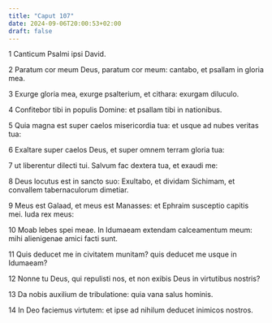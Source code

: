 ```yaml
---
title: "Caput 107"
date: 2024-09-06T20:00:53+02:00
draft: false
---
```



1 Canticum Psalmi ipsi David.

2 Paratum cor meum Deus, paratum cor meum: cantabo, et psallam in gloria mea.

3 Exurge gloria mea, exurge psalterium, et cithara: exurgam diluculo.

4 Confitebor tibi in populis Domine: et psallam tibi in nationibus.

5 Quia magna est super caelos misericordia tua: et usque ad nubes veritas tua:

6 Exaltare super caelos Deus, et super omnem terram gloria tua:

7 ut liberentur dilecti tui. Salvum fac dextera tua, et exaudi me:

8 Deus locutus est in sancto suo: Exultabo, et dividam Sichimam, et convallem tabernaculorum dimetiar.

9 Meus est Galaad, et meus est Manasses: et Ephraim susceptio capitis mei. Iuda rex meus:

10 Moab lebes spei meae. In Idumaeam extendam calceamentum meum: mihi alienigenae amici facti sunt.

11 Quis deducet me in civitatem munitam? quis deducet me usque in Idumaeam?

12 Nonne tu Deus, qui repulisti nos, et non exibis Deus in virtutibus nostris?

13 Da nobis auxilium de tribulatione: quia vana salus hominis.

14 In Deo faciemus virtutem: et ipse ad nihilum deducet inimicos nostros.

